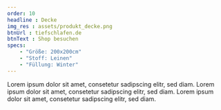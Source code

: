 ```yaml
---
order: 10
headline : Decke
img_res : assets/produkt_decke.png
btnUrl : tiefschlafen.de
btnText : Shop besuchen
specs:
    - "Größe: 200x200cm"
    - "Stoff: Leinen"
    - "Füllung: Winter"
---
```

Lorem ipsum dolor sit amet, consetetur sadipscing elitr, sed diam.
Lorem ipsum dolor sit amet, consetetur sadipscing elitr, sed diam.
Lorem ipsum dolor sit amet, consetetur sadipscing elitr, sed diam.